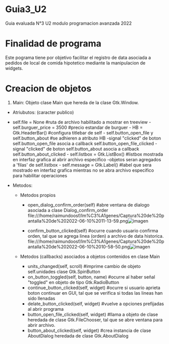 # Guia3_U2
Guia evaluada N°3 U2 modulo programacion avanzada 2022

# Finalidad de programa
Este pograma tiene por objetivo facilitar el registro de data asociada a pedidos de local de comida hipotetico mediante la manipulacion de widgets.

# Creacion de objetos
1. Main: Objeto clase Main que hereda de la clase Gtk.Window.
  - Atriubutos:
      (caracter publico)
  -   self.file = None #ruta de archivo habilitado a mostrar en treeview
    - self.burguer_price = 3500 #precio estandar de burguer
    - HB = Gtk.HeaderBar() #configura titlebar de self
    - self.button_open_file y self.button_about #se adhieren a atributo HB
      -signal "clicked" de boton self.button_open_file asocia a callback self.button_open_file_clicked
      -signal "clicked" de boton self.button_about asocia a callback self.button_about_clicked
    - self.listbox = Gtk.ListBox() #listbox mostrada en interfaz grafica al abrir archivo especifico 
      -objetos seran agregados a 'filas' de self.listbox
    - self.message = Gtk.Label() #label que sera mostrado en interfaz grafica mientras no se abra archivo especifico para habilitar operaciones
    
  - Metodos:
    - Metodos propios
      - open_dialog_confirm_order(self) #abre ventana de dialogo asociada a clase Dialog_confirm_order
      file:///home/raimundoosf/Im%C3%A1genes/Captura%20de%20pantalla%20de%202022-06-10%2011-13-59.png![imagen](https://user-images.githubusercontent.com/89752816/173096634-039b7640-be99-44d5-abad-6aa66145da40.png)

      - confirm_button_clicked(self) #ocurre cuando usuario confirma orden, tal que se agrega linea (orden) a archivo de data historica.
      file:///home/raimundoosf/Im%C3%A1genes/Captura%20de%20pantalla%20de%202022-06-10%2010-58-50.png![imagen](https://user-images.githubusercontent.com/89752816/173093760-cbe711e0-335b-47b5-a4ae-0d44a4ff097d.png)
      
    - Metodos (callbacks) asociados a objetos contenidos en clase Main
      - units_changed(self, scroll) #imprime cambio de objeto self.unidades clase Gtk.SpinButton
      - on_button_toggled(self, button, name) #ocurre al haber señal "toggled" en objeto de tipo Gtk.RadioButton
      - continue_button_clicked(self, widget) #ocurre si usuario aprieta boton continuar en GUI, tal que se verifica si todas las lineas han sido llenadas
      - delate_button_clicked(self, widget) #vuelve a opciones prefijadas al abrir programa
      - button_open_file_clicked(self, widget) #llama a objeto de clase heredada de clase Gtk.FileChooser, tal que se abre ventana para abrir archivo.
      - button_about_clicked(self, widget) #crea instancia de clase AboutDialog heredada de clase Gtk.AboutDialog
      
      

